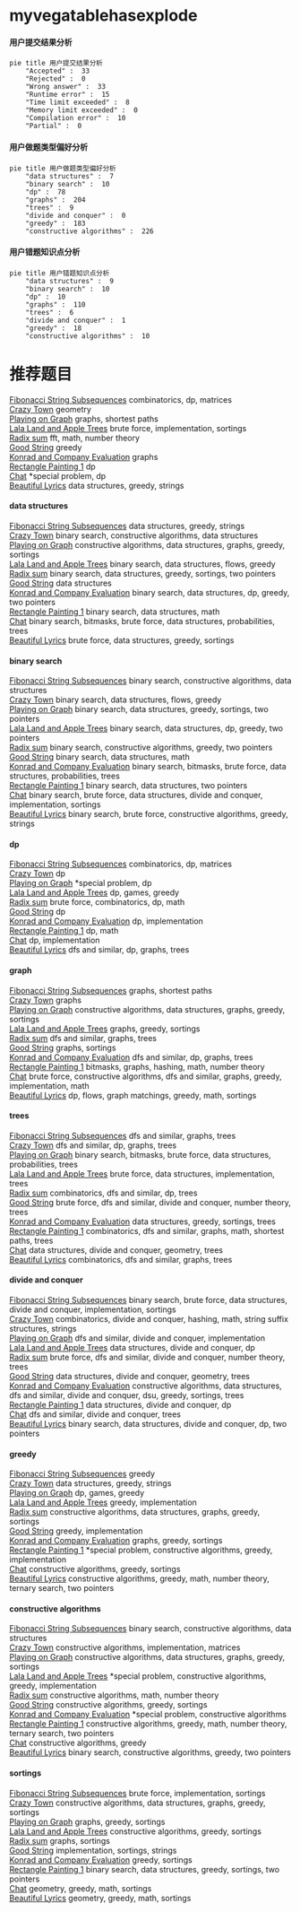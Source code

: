 # myvegatablehasexplode
<!-- tabs:start -->
#### **用户提交结果分析**

```mermaid
pie title 用户提交结果分析
    "Accepted" :  33
    "Rejected" :  0
    "Wrong answer" :  33
    "Runtime error" :  15
    "Time limit exceeded" :  8
    "Memory limit exceeded" :  0
    "Compilation error" :  10
    "Partial" :  0
```
#### **用户做题类型偏好分析**

```mermaid
pie title 用户做题类型偏好分析
    "data structures" :  7
    "binary search" :  10
    "dp" :  78
    "graphs" :  204
    "trees" :  9
    "divide and conquer" :  0
    "greedy" :  183
    "constructive algorithms" :  226
```
#### **用户错题知识点分析**

```mermaid
pie title 用户错题知识点分析
    "data structures" :  9
    "binary search" :  10
    "dp" :  10
    "graphs" :  110
    "trees" :  6
    "divide and conquer" :  1
    "greedy" :  18
    "constructive algorithms" :  10
```
<!-- tabs:end -->
# 推荐题目
[Fibonacci String Subsequences](http://codeforces.com/problemset/problem/946/F)		combinatorics,
                        dp,
                        matrices		  
[Crazy Town](https://codeforces.com/contest/499/problem/C)		geometry		  
[Playing on Graph](http://codeforces.com/problemset/problem/542/E)		graphs,
                        shortest paths		  
[Lala Land and Apple Trees](http://codeforces.com/problemset/problem/558/A)		brute force,
                        implementation,
                        sortings		  
[Radix sum](http://codeforces.com/problemset/problem/1103/E)		fft,
                        math,
                        number theory		  
[Good String](http://codeforces.com/problemset/problem/1165/C)		greedy		  
[Konrad and Company Evaluation](http://codeforces.com/problemset/problem/1210/D)		graphs		  
[Rectangle Painting 1](https://codeforces.com/contest/1199/problem/F)		dp		  
[Chat](http://codeforces.com/problemset/problem/928/B)		*special problem,
                        dp		  
[Beautiful Lyrics](http://codeforces.com/problemset/problem/1182/C)		data structures,
                        greedy,
                        strings		  
<!-- tabs:start -->
#### **data structures**
[Fibonacci String Subsequences](http://codeforces.com/problemset/problem/1182/C)		data structures,
                        greedy,
                        strings		  
[Crazy Town](http://codeforces.com/problemset/problem/484/E)		binary search,
                        constructive algorithms,
                        data structures		  
[Playing on Graph](https://codeforces.com/contest/737/problem/C)		constructive algorithms,
                        data structures,
                        graphs,
                        greedy,
                        sortings		  
[Lala Land and Apple Trees](http://codeforces.com/problemset/problem/1408/H)		binary search,
                        data structures,
                        flows,
                        greedy		  
[Radix sum](http://codeforces.com/problemset/problem/767/D)		binary search,
                        data structures,
                        greedy,
                        sortings,
                        two pointers		  
[Good String](http://codeforces.com/problemset/problem/1172/F)		data structures		  
[Konrad and Company Evaluation](http://codeforces.com/problemset/problem/1492/C)		binary search,
                        data structures,
                        dp,
                        greedy,
                        two pointers		  
[Rectangle Painting 1](http://codeforces.com/problemset/problem/1490/G)		binary search,
                        data structures,
                        math		  
[Chat](http://codeforces.com/problemset/problem/1479/D)		binary search,
                        bitmasks,
                        brute force,
                        data structures,
                        probabilities,
                        trees		  
[Beautiful Lyrics](http://codeforces.com/problemset/problem/1497/A)		brute force,
                        data structures,
                        greedy,
                        sortings		  
#### **binary search**
[Fibonacci String Subsequences](http://codeforces.com/problemset/problem/484/E)		binary search,
                        constructive algorithms,
                        data structures		  
[Crazy Town](http://codeforces.com/problemset/problem/1408/H)		binary search,
                        data structures,
                        flows,
                        greedy		  
[Playing on Graph](http://codeforces.com/problemset/problem/767/D)		binary search,
                        data structures,
                        greedy,
                        sortings,
                        two pointers		  
[Lala Land and Apple Trees](http://codeforces.com/problemset/problem/1492/C)		binary search,
                        data structures,
                        dp,
                        greedy,
                        two pointers		  
[Radix sum](http://codeforces.com/problemset/problem/1463/D)		binary search,
                        constructive algorithms,
                        greedy,
                        two pointers		  
[Good String](http://codeforces.com/problemset/problem/1490/G)		binary search,
                        data structures,
                        math		  
[Konrad and Company Evaluation](http://codeforces.com/problemset/problem/1479/D)		binary search,
                        bitmasks,
                        brute force,
                        data structures,
                        probabilities,
                        trees		  
[Rectangle Painting 1](http://codeforces.com/problemset/problem/1436/E)		binary search,
                        data structures,
                        two pointers		  
[Chat](http://codeforces.com/problemset/problem/1461/D)		binary search,
                        brute force,
                        data structures,
                        divide and conquer,
                        implementation,
                        sortings		  
[Beautiful Lyrics](http://codeforces.com/problemset/problem/1493/C)		binary search,
                        brute force,
                        constructive algorithms,
                        greedy,
                        strings		  
#### **dp**
[Fibonacci String Subsequences](http://codeforces.com/problemset/problem/946/F)		combinatorics,
                        dp,
                        matrices		  
[Crazy Town](https://codeforces.com/contest/1199/problem/F)		dp		  
[Playing on Graph](http://codeforces.com/problemset/problem/928/B)		*special problem,
                        dp		  
[Lala Land and Apple Trees](http://codeforces.com/problemset/problem/74/B)		dp,
                        games,
                        greedy		  
[Radix sum](http://codeforces.com/problemset/problem/747/F)		brute force,
                        combinatorics,
                        dp,
                        math		  
[Good String](http://codeforces.com/problemset/problem/23/E)		dp		  
[Konrad and Company Evaluation](http://codeforces.com/problemset/problem/729/B)		dp,
                        implementation		  
[Rectangle Painting 1](http://codeforces.com/problemset/problem/1182/A)		dp,
                        math		  
[Chat](http://codeforces.com/problemset/problem/1016/C)		dp,
                        implementation		  
[Beautiful Lyrics](http://codeforces.com/problemset/problem/700/B)		dfs and similar,
                        dp,
                        graphs,
                        trees		  
#### **graph**
[Fibonacci String Subsequences](http://codeforces.com/problemset/problem/542/E)		graphs,
                        shortest paths		  
[Crazy Town](http://codeforces.com/problemset/problem/1210/D)		graphs		  
[Playing on Graph](https://codeforces.com/contest/737/problem/C)		constructive algorithms,
                        data structures,
                        graphs,
                        greedy,
                        sortings		  
[Lala Land and Apple Trees](http://codeforces.com/problemset/problem/367/C)		graphs,
                        greedy,
                        sortings		  
[Radix sum](http://codeforces.com/problemset/problem/802/J)		dfs and similar,
                        graphs,
                        trees		  
[Good String](http://codeforces.com/problemset/problem/1424/M)		graphs,
                        sortings		  
[Konrad and Company Evaluation](http://codeforces.com/problemset/problem/700/B)		dfs and similar,
                        dp,
                        graphs,
                        trees		  
[Rectangle Painting 1](http://codeforces.com/problemset/problem/1470/B)		bitmasks,
                        graphs,
                        hashing,
                        math,
                        number theory		  
[Chat](http://codeforces.com/problemset/problem/1487/C)		brute force,
                        constructive algorithms,
                        dfs and similar,
                        graphs,
                        greedy,
                        implementation,
                        math		  
[Beautiful Lyrics](http://codeforces.com/problemset/problem/1437/C)		dp,
                        flows,
                        graph matchings,
                        greedy,
                        math,
                        sortings		  
#### **trees**
[Fibonacci String Subsequences](http://codeforces.com/problemset/problem/802/J)		dfs and similar,
                        graphs,
                        trees		  
[Crazy Town](http://codeforces.com/problemset/problem/700/B)		dfs and similar,
                        dp,
                        graphs,
                        trees		  
[Playing on Graph](http://codeforces.com/problemset/problem/1479/D)		binary search,
                        bitmasks,
                        brute force,
                        data structures,
                        probabilities,
                        trees		  
[Lala Land and Apple Trees](http://codeforces.com/problemset/problem/1511/C)		brute force,
                        data structures,
                        implementation,
                        trees		  
[Radix sum](http://codeforces.com/problemset/problem/1499/F)		combinatorics,
                        dfs and similar,
                        dp,
                        trees		  
[Good String](http://codeforces.com/problemset/problem/1491/E)		brute force,
                        dfs and similar,
                        divide and conquer,
                        number theory,
                        trees		  
[Konrad and Company Evaluation](http://codeforces.com/problemset/problem/1466/D)		data structures,
                        greedy,
                        sortings,
                        trees		  
[Rectangle Painting 1](http://codeforces.com/problemset/problem/1495/D)		combinatorics,
                        dfs and similar,
                        graphs,
                        math,
                        shortest paths,
                        trees		  
[Chat](http://codeforces.com/problemset/problem/1303/G)		data structures,
                        divide and conquer,
                        geometry,
                        trees		  
[Beautiful Lyrics](http://codeforces.com/problemset/problem/1454/E)		combinatorics,
                        dfs and similar,
                        graphs,
                        trees		  
#### **divide and conquer**
[Fibonacci String Subsequences](http://codeforces.com/problemset/problem/1461/D)		binary search,
                        brute force,
                        data structures,
                        divide and conquer,
                        implementation,
                        sortings		  
[Crazy Town](http://codeforces.com/problemset/problem/1466/G)		combinatorics,
                        divide and conquer,
                        hashing,
                        math,
                        string suffix structures,
                        strings		  
[Playing on Graph](http://codeforces.com/problemset/problem/1490/D)		dfs and similar,
                        divide and conquer,
                        implementation		  
[Lala Land and Apple Trees](https://codeforces.com/contest/1483/problem/C)		data structures,
                        divide and conquer,
                        dp		  
[Radix sum](http://codeforces.com/problemset/problem/1491/E)		brute force,
                        dfs and similar,
                        divide and conquer,
                        number theory,
                        trees		  
[Good String](http://codeforces.com/problemset/problem/1303/G)		data structures,
                        divide and conquer,
                        geometry,
                        trees		  
[Konrad and Company Evaluation](http://codeforces.com/problemset/problem/1494/D)		constructive algorithms,
                        data structures,
                        dfs and similar,
                        divide and conquer,
                        dsu,
                        greedy,
                        sortings,
                        trees		  
[Rectangle Painting 1](http://codeforces.com/problemset/problem/1482/E)		data structures,
                        divide and conquer,
                        dp		  
[Chat](http://codeforces.com/problemset/problem/566/C)		dfs and similar,
                        divide and conquer,
                        trees		  
[Beautiful Lyrics](http://codeforces.com/problemset/problem/1428/F)		binary search,
                        data structures,
                        divide and conquer,
                        dp,
                        two pointers		  
#### **greedy**
[Fibonacci String Subsequences](http://codeforces.com/problemset/problem/1165/C)		greedy		  
[Crazy Town](http://codeforces.com/problemset/problem/1182/C)		data structures,
                        greedy,
                        strings		  
[Playing on Graph](http://codeforces.com/problemset/problem/74/B)		dp,
                        games,
                        greedy		  
[Lala Land and Apple Trees](http://codeforces.com/problemset/problem/1062/A)		greedy,
                        implementation		  
[Radix sum](https://codeforces.com/contest/737/problem/C)		constructive algorithms,
                        data structures,
                        graphs,
                        greedy,
                        sortings		  
[Good String](http://codeforces.com/problemset/problem/859/A)		greedy,
                        implementation		  
[Konrad and Company Evaluation](http://codeforces.com/problemset/problem/367/C)		graphs,
                        greedy,
                        sortings		  
[Rectangle Painting 1](http://codeforces.com/problemset/problem/774/C)		*special problem,
                        constructive algorithms,
                        greedy,
                        implementation		  
[Chat](http://codeforces.com/problemset/problem/1174/A)		constructive algorithms,
                        greedy,
                        sortings		  
[Beautiful Lyrics](https://codeforces.com/contest/1255/problem/E1)		constructive algorithms,
                        greedy,
                        math,
                        number theory,
                        ternary search,
                        two pointers		  
#### **constructive algorithms**
[Fibonacci String Subsequences](http://codeforces.com/problemset/problem/484/E)		binary search,
                        constructive algorithms,
                        data structures		  
[Crazy Town](http://codeforces.com/problemset/problem/1025/E)		constructive algorithms,
                        implementation,
                        matrices		  
[Playing on Graph](https://codeforces.com/contest/737/problem/C)		constructive algorithms,
                        data structures,
                        graphs,
                        greedy,
                        sortings		  
[Lala Land and Apple Trees](http://codeforces.com/problemset/problem/774/C)		*special problem,
                        constructive algorithms,
                        greedy,
                        implementation		  
[Radix sum](http://codeforces.com/problemset/problem/1166/B)		constructive algorithms,
                        math,
                        number theory		  
[Good String](http://codeforces.com/problemset/problem/1174/A)		constructive algorithms,
                        greedy,
                        sortings		  
[Konrad and Company Evaluation](http://codeforces.com/problemset/problem/171/A)		*special problem,
                        constructive algorithms		  
[Rectangle Painting 1](https://codeforces.com/contest/1255/problem/E1)		constructive algorithms,
                        greedy,
                        math,
                        number theory,
                        ternary search,
                        two pointers		  
[Chat](http://codeforces.com/problemset/problem/1493/A)		constructive algorithms,
                        greedy		  
[Beautiful Lyrics](http://codeforces.com/problemset/problem/1463/D)		binary search,
                        constructive algorithms,
                        greedy,
                        two pointers		  
#### **sortings**
[Fibonacci String Subsequences](http://codeforces.com/problemset/problem/558/A)		brute force,
                        implementation,
                        sortings		  
[Crazy Town](https://codeforces.com/contest/737/problem/C)		constructive algorithms,
                        data structures,
                        graphs,
                        greedy,
                        sortings		  
[Playing on Graph](http://codeforces.com/problemset/problem/367/C)		graphs,
                        greedy,
                        sortings		  
[Lala Land and Apple Trees](http://codeforces.com/problemset/problem/1174/A)		constructive algorithms,
                        greedy,
                        sortings		  
[Radix sum](http://codeforces.com/problemset/problem/1424/M)		graphs,
                        sortings		  
[Good String](http://codeforces.com/problemset/problem/1220/A)		implementation,
                        sortings,
                        strings		  
[Konrad and Company Evaluation](http://codeforces.com/problemset/problem/1334/B)		greedy,
                        sortings		  
[Rectangle Painting 1](http://codeforces.com/problemset/problem/767/D)		binary search,
                        data structures,
                        greedy,
                        sortings,
                        two pointers		  
[Chat](https://codeforces.com/contest/1496/problem/C)		geometry,
                        greedy,
                        math,
                        sortings		  
[Beautiful Lyrics](http://codeforces.com/problemset/problem/1495/A)		geometry,
                        greedy,
                        math,
                        sortings		  
<!-- tabs:end -->
